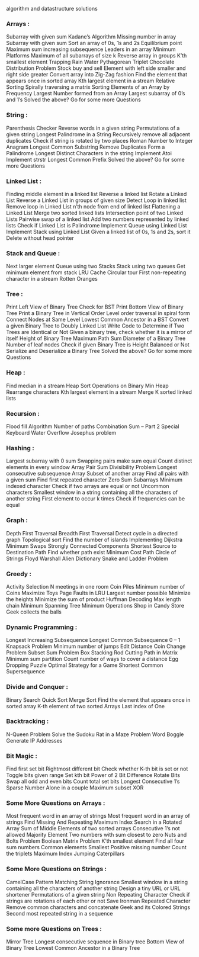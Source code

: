 

algorithm and datastructure solutions


### Arrays :

Subarray with given sum
Kadane’s Algorithm
Missing number in array
Subarray with given sum
Sort an array of 0s, 1s and 2s
Equilibrium point
Maximum sum increasing subsequence
Leaders in an array
Minimum Platforms
Maximum of all subarrays of size k
Reverse array in groups
K’th smallest element
Trapping Rain Water
Pythagorean Triplet
Chocolate Distribution Problem
Stock buy and sell
Element with left side smaller and right side greater
Convert array into Zig-Zag fashion
Find the element that appears once in sorted array
Kth largest element in a stream
Relative Sorting
Spirally traversing a matrix
Sorting Elements of an Array by Frequency
Largest Number formed from an Array
Largest subarray of 0’s and 1’s
Solved the above? Go for some more Questions

### String :

Parenthesis Checker
Reverse words in a given string
Permutations of a given string
Longest Palindrome in a String
Recursively remove all adjacent duplicates
Check if string is rotated by two places
Roman Number to Integer
Anagram
Longest Common Substring
Remove Duplicates
Form a Palindrome
Longest Distinct Characters in the string
Implement Atoi
Implement strstr
Longest Common Prefix
Solved the above? Go for some more Questions

### Linked List :

Finding middle element in a linked list
Reverse a linked list
Rotate a Linked List
Reverse a Linked List in groups of given size
Detect Loop in linked list
Remove loop in Linked List
n’th node from end of linked list
Flattening a Linked List
Merge two sorted linked lists
Intersection point of two Linked Lists
Pairwise swap of a linked list
Add two numbers represented by linked lists
Check if Linked List is Palindrome
Implement Queue using Linked List
Implement Stack using Linked List
Given a linked list of 0s, 1s and 2s, sort it
Delete without head pointer


### Stack and Queue :

Next larger element
Queue using two Stacks
Stack using two queues
Get minimum element from stack
LRU Cache
Circular tour
First non-repeating character in a stream
Rotten Oranges


### Tree :

Print Left View of Binary Tree
Check for BST
Print Bottom View of Binary Tree
Print a Binary Tree in Vertical Order
Level order traversal in spiral form
Connect Nodes at Same Level
Lowest Common Ancestor in a BST
Convert a given Binary Tree to Doubly Linked List
Write Code to Determine if Two Trees are Identical or Not
Given a binary tree, check whether it is a mirror of itself
Height of Binary Tree
Maximum Path Sum
Diameter of a Binary Tree
Number of leaf nodes
Check if given Binary Tree is Height Balanced or Not
Serialize and Deserialize a Binary Tree
Solved the above? Go for some more Questions

### Heap :

Find median in a stream
Heap Sort
Operations on Binary Min Heap
Rearrange characters
Kth largest element in a stream
Merge K sorted linked lists


### Recursion :


Flood fill Algorithm
Number of paths
Combination Sum – Part 2
Special Keyboard
Water Overflow
Josephus problem


### Hashing :

Largest subarray with 0 sum
Swapping pairs make sum equal
Count distinct elements in every window
Array Pair Sum Divisibility Problem
Longest consecutive subsequence
Array Subset of another array
Find all pairs with a given sum
Find first repeated character
Zero Sum Subarrays
Minimum indexed character
Check if two arrays are equal or not
Uncommon characters
Smallest window in a string containing all the characters of another string
First element to occur k times
Check if frequencies can be equal


### Graph :

Depth First Traversal
Breadth First Traversal
Detect cycle in a directed graph
Topological sort
Find the number of islands
Implementing Dijkstra
Minimum Swaps
Strongly Connected Components
Shortest Source to Destination Path
Find whether path exist
Minimum Cost Path
Circle of Strings
Floyd Warshall
Alien Dictionary
Snake and Ladder Problem


### Greedy :

Activity Selection
N meetings in one room
Coin Piles
Minimum number of Coins
Maximize Toys
Page Faults in LRU
Largest number possible
Minimize the heights
Minimize the sum of product
Huffman Decoding
Max length chain
Minimum Spanning Tree
Minimum Operations
Shop in Candy Store
Geek collects the balls

### Dynamic Programming :

Longest Increasing Subsequence
Longest Common Subsequence
0 – 1 Knapsack Problem
Minimum number of jumps
Edit Distance
Coin Change Problem
Subset Sum Problem
Box Stacking
Rod Cutting
Path in Matrix
Minimum sum partition
Count number of ways to cover a distance
Egg Dropping Puzzle
Optimal Strategy for a Game
Shortest Common Supersequence


### Divide and Conquer :

Binary Search
Quick Sort
Merge Sort
Find the element that appears once in sorted array
K-th element of two sorted Arrays
Last index of One

### Backtracking :

N-Queen Problem
Solve the Sudoku
Rat in a Maze Problem
Word Boggle
Generate IP Addresses

### Bit Magic :

Find first set bit
Rightmost different bit
Check whether K-th bit is set or not
Toggle bits given range
Set kth bit
Power of 2
Bit Difference
Rotate Bits
Swap all odd and even bits
Count total set bits
Longest Consecutive 1’s
Sparse Number
Alone in a couple
Maximum subset XOR


### Some More Questions on Arrays :

Most frequent word in an array of strings
Most frequent word in an array of strings
Find Missing And Repeating
Maximum Index
Search in a Rotated Array
Sum of Middle Elements of two sorted arrays
Consecutive 1’s not allowed
Majority Element
Two numbers with sum closest to zero
Nuts and Bolts Problem
Boolean Matrix Problem
K’th smallest element
Find all four sum numbers
Common elements
Smallest Positive missing number
Count the triplets
Maximum Index
Jumping Caterpillars


### Some More Questions on Strings :

CamelCase Pattern Matching
String Ignorance
Smallest window in a string containing all the characters of another string
Design a tiny URL or URL shortener
Permutations of a given string
Non Repeating Character
Check if strings are rotations of each other or not
Save Ironman
Repeated Character
Remove common characters and concatenate
Geek and its Colored Strings
Second most repeated string in a sequence

### Some more Questions on Trees :

Mirror Tree
Longest consecutive sequence in Binary tree
Bottom View of Binary Tree
Lowest Common Ancestor in a Binary Tree
